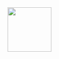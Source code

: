 <div id="header" align="center">
  <img src="[https://media.giphy.com/media/M9gbBd9nbDrOTu1Mqx/giphy.gif](https://www.imghippo.com/i/Mqfl7167DhU.jpg)" width="100"/>
</div>
